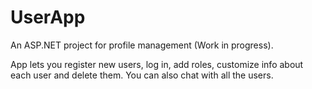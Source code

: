 # UserApp
An ASP.NET project for profile management (Work in progress).

App lets you register new users, log in, add roles, customize info about each user and delete them. 
You can also chat with all the users.
